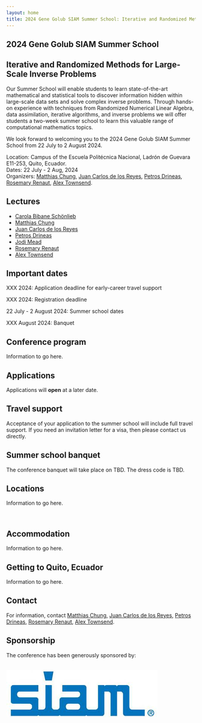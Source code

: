 ```yaml
---
layout: home
title: 2024 Gene Golub SIAM Summer School: Iterative and Randomized Methods for Large-Scale Inverse Problems
---
```


## 2024 Gene Golub SIAM Summer School

## Iterative and Randomized Methods for Large-Scale Inverse Problems

Our Summer School will enable students to learn state-of-the-art mathematical and statistical tools to discover information hidden within large-scale data sets and solve complex inverse problems. Through hands-on experience with techniques from Randomized Numerical Linear Algebra, data assimilation, iterative algorithms, and inverse problems we will offer students a two-week summer school to learn this valuable range of computational mathematics topics. 

We look forward to welcoming you to the 2024 Gene Golub SIAM Summer School from 22 July to 2 August 2024. 
<p>
Location: Campus of the Escuela Politécnica Nacional, Ladrón de Guevara E11-253, Quito, Ecuador. <br/>
Dates: 22 July - 2 Aug, 2024 <br/>
Organizers: <a href="http://www.math.emory.edu/~mchun45/">Matthias Chung</a>, <a href="https://twas.org/directory/de-los-reyes-juan-carlos">Juan Carlos de los Reyes</a>, <a href="https://www.cs.purdue.edu/homes/pdrineas/">Petros Drineas</a>, <a href="https://search.asu.edu/profile/85017">Rosemary Renaut</a>, <a href="https://pi.math.cornell.edu/~ajt/">Alex Townsend</a>.
</p>

## Lectures

- <a href="https://www.damtp.cam.ac.uk/user/cbs31/Home.html">Carola Bibane Schönlieb</a>
- <a href="http://www.math.emory.edu/~mchun45/">Matthias Chung</a>
- <a href="https://modemat.epn.edu.ec/~jcdelosreyes/">Juan Carlos de los Reyes</a>
- <a href="https://www.cs.purdue.edu/homes/pdrineas/">Petros Drineas</a>
- <a href="https://www.boisestate.edu/computing/jodi-mead/">Jodi Mead</a>
- <a href="https://search.asu.edu/profile/85017">Rosemary Renaut</a>
- <a href="https://pi.math.cornell.edu/~ajt/">Alex Townsend</a>

## Important dates

<p>XXX 2024: Application deadline for early-career travel support</p>
<p>XXX 2024: Registration deadline</p>
<p>22 July - 2 August 2024: Summer school dates</p>
<p>XXX August 2024: Banquet</p>

## Conference program

Information to go here. 

## Applications

Applications will <strong>open</strong> at a later date.

## Travel support

Acceptance of your application to the summer school will include full travel support. If you need an invitation letter for a visa, then please contact us directly. 

## Summer school banquet

The conference banquet will take place on TBD. The dress code is TBD. 

## Locations

Information to go here. 

<p>&nbsp;</p>

## Accommodation

Information to go here. 

## Getting to Quito, Ecuador

Information to go here. 

## Contact

For information, contact <a href="mailto:matthias.chung@emory.edu">Matthias Chung</a>, <a href="mailto:juan.delosreyes@epn.edu.ec">Juan Carlos de los Reyes</a>, <a href="mailto:drineas@gmail.com">Petros Drineas</a>, <a href="mailto:renaut@asu.edu">Rosemary Renaut</a>, <a href="mailto:townsend@cornell.edu">Alex Townsend</a>.

## Sponsorship

<p>The conference has been generously sponsored by: </p> <br/>
  <img src="siamlogo.jpeg" alt="SIAM"/>
